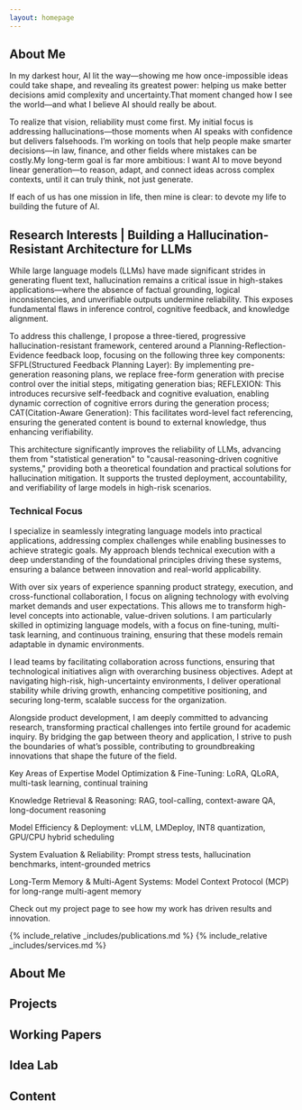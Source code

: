 ```yaml
---
layout: homepage
---
```

## About Me
In my darkest hour, AI lit the way—showing me how once-impossible ideas could take shape, and revealing its greatest power: helping us make better decisions amid complexity and uncertainty.That moment changed how I see the world—and what I believe AI should really be about.

To realize that vision, reliability must come first. My initial focus is addressing hallucinations—those moments when AI speaks with confidence but delivers falsehoods. I’m working on tools that help people make smarter decisions—in law, finance, and other fields where mistakes can be costly.My long-term goal is far more ambitious: I want AI to move beyond linear generation—to reason, adapt, and connect ideas across complex contexts, until it can truly think, not just generate.

If each of us has one mission in life, then mine is clear: to devote my life to building the future of AI.

## Research Interests | Building a Hallucination-Resistant Architecture for LLMs
While large language models (LLMs) have made significant strides in generating fluent text, hallucination remains a critical issue in high-stakes applications—where the absence of factual grounding, logical inconsistencies, and unverifiable outputs undermine reliability. This exposes fundamental flaws in inference control, cognitive feedback, and knowledge alignment.

To address this challenge, I propose a three-tiered, progressive hallucination-resistant framework, centered around a Planning-Reflection-Evidence feedback loop, focusing on the following three key components: 
SFPL(Structured Feedback Planning Layer): By implementing pre-generation reasoning plans, we replace free-form generation with precise control over the initial steps, mitigating generation bias;
REFLEXION: This introduces recursive self-feedback and cognitive evaluation, enabling dynamic correction of cognitive errors during the generation process; 
CAT(Citation-Aware Generation): This facilitates word-level fact referencing, ensuring the generated content is bound to external knowledge, thus enhancing verifiability.

This architecture significantly improves the reliability of LLMs, advancing them from "statistical generation" to "causal-reasoning-driven cognitive systems," providing both a theoretical foundation and practical solutions for hallucination mitigation. It supports the trusted deployment, accountability, and verifiability of large models in high-risk scenarios.

### Technical Focus
I specialize in seamlessly integrating language models into practical applications, addressing complex challenges while enabling businesses to achieve strategic goals. My approach blends technical execution with a deep understanding of the foundational principles driving these systems, ensuring a balance between innovation and real-world applicability.

With over six years of experience spanning product strategy, execution, and cross-functional collaboration, I focus on aligning technology with evolving market demands and user expectations. This allows me to transform high-level concepts into actionable, value-driven solutions. I am particularly skilled in optimizing language models, with a focus on fine-tuning, multi-task learning, and continuous training, ensuring that these models remain adaptable in dynamic environments.

I lead teams by facilitating collaboration across functions, ensuring that technological initiatives align with overarching business objectives. Adept at navigating high-risk, high-uncertainty environments, I deliver operational stability while driving growth, enhancing competitive positioning, and securing long-term, scalable success for the organization.

Alongside product development, I am deeply committed to advancing research, transforming practical challenges into fertile ground for academic inquiry. By bridging the gap between theory and application, I strive to push the boundaries of what’s possible, contributing to groundbreaking innovations that shape the future of the field.

Key Areas of Expertise
Model Optimization & Fine-Tuning: LoRA, QLoRA, multi-task learning, continual training

Knowledge Retrieval & Reasoning: RAG, tool-calling, context-aware QA, long-document reasoning

Model Efficiency & Deployment: vLLM, LMDeploy, INT8 quantization, GPU/CPU hybrid scheduling

System Evaluation & Reliability: Prompt stress tests, hallucination benchmarks, intent-grounded metrics

Long-Term Memory & Multi-Agent Systems: Model Context Protocol (MCP) for long-range multi-agent memory


Check out my project page to see how my work has driven results and innovation.



{% include_relative _includes/publications.md %}
{% include_relative _includes/services.md %}

<!-- 在 _layouts/default.html 或 index.md 中 -->
<section id="about">
  <h2>About Me</h2>
  <!-- 你的关于我部分内容 -->
</section>

<section id="projects">
  <h2>Projects</h2>
  <!-- 你的项目内容 -->
</section>

<section id="working-papers">
  <h2>Working Papers</h2>
  <!-- 你的工作论文内容 -->
</section>

<section id="idea-lab">
  <h2>Idea Lab</h2>
  <!-- 你的创意实验室内容 -->
</section>

<section id="content">
  <h2>Content</h2>
  <!-- 你的内容部分 -->
</section>
